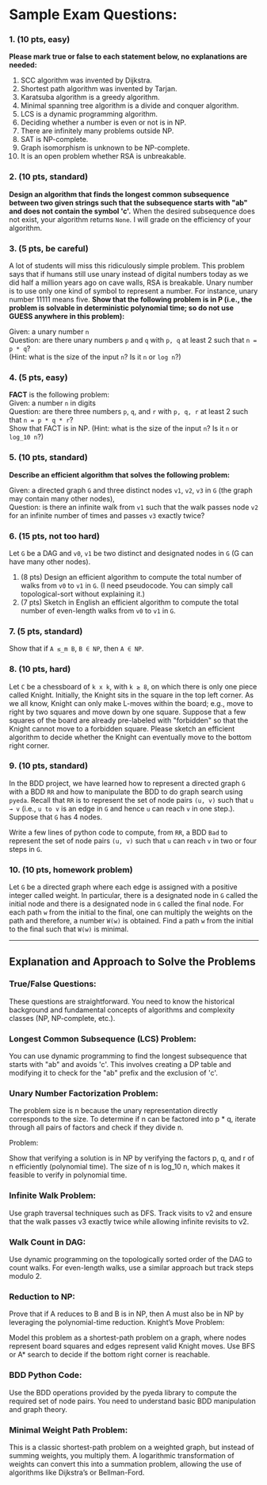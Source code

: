 # Sample Exam Questions:

### 1. (10 pts, easy)
**Please mark true or false to each statement below, no explanations are needed:**
1. SCC algorithm was invented by Dijkstra.
2. Shortest path algorithm was invented by Tarjan.
3. Karatsuba algorithm is a greedy algorithm.
4. Minimal spanning tree algorithm is a divide and conquer algorithm.
5. LCS is a dynamic programming algorithm.
6. Deciding whether a number is even or not is in NP.
7. There are infinitely many problems outside NP.
8. SAT is NP-complete.
9. Graph isomorphism is unknown to be NP-complete.
10. It is an open problem whether RSA is unbreakable.

### 2. (10 pts, standard)
**Design an algorithm that finds the longest common subsequence between two given strings such that the subsequence starts with "ab" and does not contain the symbol 'c'.** When the desired subsequence does not exist, your algorithm returns `None`. I will grade on the efficiency of your algorithm.

### 3. (5 pts, be careful)
A lot of students will miss this ridiculously simple problem. This problem says that if humans still use unary instead of digital numbers today as we did half a million years ago on cave walls, RSA is breakable. Unary number is to use only one kind of symbol to represent a number. For instance, unary number 11111 means five. **Show that the following problem is in P (i.e., the problem is solvable in deterministic polynomial time; so do not use GUESS anywhere in this problem):**

Given: a unary number `n`  
Question: are there unary numbers `p` and `q` with `p, q` at least 2 such that `n = p * q`?  
(Hint: what is the size of the input `n`? Is it `n` or `log n`?)

### 4. (5 pts, easy)
**FACT** is the following problem:  
Given: a number `n` in digits  
Question: are there three numbers `p`, `q`, and `r` with `p, q, r` at least 2 such that `n = p * q * r`?  
Show that FACT is in NP. (Hint: what is the size of the input `n`? Is it `n` or `log_10 n`?)

### 5. (10 pts, standard)
**Describe an efficient algorithm that solves the following problem:**

Given: a directed graph `G` and three distinct nodes `v1`, `v2`, `v3` in `G` (the graph may contain many other nodes),  
Question: is there an infinite walk from `v1` such that the walk passes node `v2` for an infinite number of times and passes `v3` exactly twice?

### 6. (15 pts, not too hard)
Let `G` be a DAG and `v0`, `v1` be two distinct and designated nodes in `G` (G can have many other nodes).

1. (8 pts) Design an efficient algorithm to compute the total number of walks from `v0` to `v1` in `G`. (I need pseudocode. You can simply call topological-sort without explaining it.)
2. (7 pts) Sketch in English an efficient algorithm to compute the total number of even-length walks from `v0` to `v1` in `G`.

### 7. (5 pts, standard)
Show that if `A ≤_m B`, `B ∈ NP`, then `A ∈ NP`.

### 8. (10 pts, hard)
Let `C` be a chessboard of `k x k`, with `k ≥ 8`, on which there is only one piece called Knight. Initially, the Knight sits in the square in the top left corner. As we all know, Knight can only make L-moves within the board; e.g., move to right by two squares and move down by one square. Suppose that a few squares of the board are already pre-labeled with "forbidden" so that the Knight cannot move to a forbidden square. Please sketch an efficient algorithm to decide whether the Knight can eventually move to the bottom right corner.

### 9. (10 pts, standard)
In the BDD project, we have learned how to represent a directed graph `G` with a BDD `RR` and how to manipulate the BDD to do graph search using `pyeda`. Recall that `RR` is to represent the set of node pairs `(u, v)` such that `u → v` (i.e., `u to v` is an edge in `G` and hence `u` can reach `v` in one step.). Suppose that `G` has 4 nodes.

Write a few lines of python code to compute, from `RR`, a BDD `Bad` to represent the set of node pairs `(u, v)` such that `u` can reach `v` in two or four steps in `G`.

### 10. (10 pts, homework problem)
Let `G` be a directed graph where each edge is assigned with a positive integer called weight. In particular, there is a designated node in `G` called the initial node and there is a designated node in `G` called the final node. For each path `w` from the initial to the final, one can multiply the weights on the path and therefore, a number `W(w)` is obtained. Find a path `w` from the initial to the final such that `W(w)` is minimal.

---

## Explanation and Approach to Solve the Problems

### True/False Questions:

These questions are straightforward. You need to know the historical background and fundamental concepts of algorithms and complexity classes (NP, NP-complete, etc.).

### Longest Common Subsequence (LCS) Problem:

You can use dynamic programming to find the longest subsequence that starts with "ab" and avoids 'c'. This involves creating a DP table and modifying it to check for the "ab" prefix and the exclusion of 'c'.

### Unary Number Factorization Problem:

The problem size is n because the unary representation directly corresponds to the size. To determine if n can be factored into p * q, iterate through all pairs of factors and check if they divide n.

Problem:

Show that verifying a solution is in NP by verifying the factors p, q, and r of n efficiently (polynomial time). The size of n is log_10 n, which makes it feasible to verify in polynomial time.

### Infinite Walk Problem:

Use graph traversal techniques such as DFS. Track visits to v2 and ensure that the walk passes v3 exactly twice while allowing infinite revisits to v2.

### Walk Count in DAG:

Use dynamic programming on the topologically sorted order of the DAG to count walks. For even-length walks, use a similar approach but track steps modulo 2.

### Reduction to NP:

Prove that if A reduces to B and B is in NP, then A must also be in NP by leveraging the polynomial-time reduction.
Knight’s Move Problem:

Model this problem as a shortest-path problem on a graph, where nodes represent board squares and edges represent valid Knight moves. Use BFS or A* search to decide if the bottom right corner is reachable.

### BDD Python Code:

Use the BDD operations provided by the pyeda library to compute the required set of node pairs. You need to understand basic BDD manipulation and graph theory.

### Minimal Weight Path Problem:

This is a classic shortest-path problem on a weighted graph, but instead of summing weights, you multiply them. A logarithmic transformation of weights can convert this into a summation problem, allowing the use of algorithms like Dijkstra’s or Bellman-Ford.
